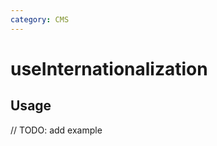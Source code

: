 ```yaml
---
category: CMS
---
```


# useInternationalization

<!-- PLACEHOLDER_DESCRIPTION -->

## Usage

// TODO: add example
